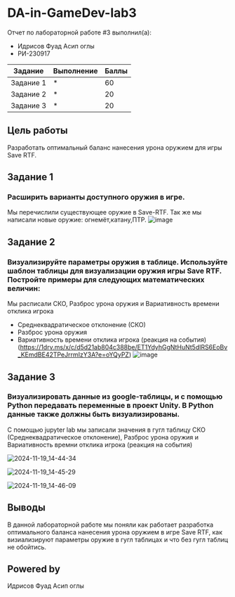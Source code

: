 # DA-in-GameDev-lab3
Отчет по лабораторной работе #3 выполнил(а):
- Идрисов Фуад Асип оглы
- РИ-230917

| Задание | Выполнение | Баллы |
| ------ | ------ | ------ |
| Задание 1 | * | 60 |
| Задание 2 | * | 20 |
| Задание 3 | * | 20 |

## Цель работы
Разработать оптимальный баланс нанесения урона оружием для игры Save RTF.

## Задание 1
### Расширить варианты доступного оружия в игре.
Мы перечислили существующее оружие в Save-RTF. Так же мы написали новые оружие: огнемёт,катану,ПТР.
![image](https://github.com/user-attachments/assets/3cd8779b-0a5b-4192-aace-13bab99c30de)

## Задание 2
### Визуализируйте параметры оружия в таблице. Используйте шаблон таблицы для визуализации оружия игры Save RTF. Постройте примеры для следующих математических величин:
Мы расписали СКО, Разброс урона оружия и Вариативность времени отклика игрока
- Среднеквадратическое отклонение (СКО)
- Разброс урона оружия
- Вариативность времени отклика игрока (реакция на события)
(https://1drv.ms/x/c/d5d21ab804c388be/ET1YdyhGgNtHuNt5dlRS6EoBv_KEmdBE42TPeJrrmIzY3A?e=oYQyPZ)
![image](https://github.com/user-attachments/assets/f4a2bb88-2034-403d-9aa0-92696fda6c58)


## Задание 3
### Визуализировать данные из google-таблицы, и с помощью Python передавать переменные в проект Unity. В Python данные также должны быть визуализированы.
С помощью jupyter lab мы записали значения в гугл таблицу СКО (Среднеквадратическое отклонение), Разброс урона оружия и Вариативность времни отклика игрока (реакция на события)

![2024-11-19_14-44-34](https://github.com/user-attachments/assets/c8fec824-42b3-43e5-81a8-c8ba6cb5125f)

![2024-11-19_14-45-29](https://github.com/user-attachments/assets/ea799359-92a0-4e1e-871a-f1bfe7bfda70)

![2024-11-19_14-46-09](https://github.com/user-attachments/assets/4f4dfc3b-b5c9-4171-8b97-3ddba66a2059)

## Выводы
В данной лабораторной работе мы поняли как работает разработка оптимального баланса нанесения урона оружием в игре Save RTF, как визиализируют параметры оружие в гугл таблицах и что без гугл таблиц не обойтись. 

## Powered by
Идрисов Фуад Асип оглы
